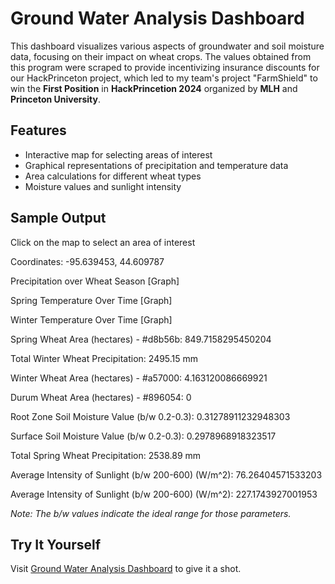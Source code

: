 # Ground Water Analysis Dashboard

This dashboard visualizes various aspects of groundwater and soil moisture data, focusing on their impact on wheat crops. The values obtained from this program were scraped to provide incentivizing insurance discounts for our HackPrinceton project, which led to my team's project "FarmShield" to win the **First Position** in **HackPrincetion 2024** organized by **MLH** and **Princeton University**.


## Features

- Interactive map for selecting areas of interest
- Graphical representations of precipitation and temperature data
- Area calculations for different wheat types
- Moisture values and sunlight intensity

## Sample Output

Click on the map to select an area of interest

Coordinates: -95.639453, 44.609787

Precipitation over Wheat Season
[Graph]

Spring Temperature Over Time
[Graph]

Winter Temperature Over Time
[Graph]

Spring Wheat Area (hectares) - #d8b56b: 849.7158295450204

Total Winter Wheat Precipitation: 2495.15 mm

Winter Wheat Area (hectares) - #a57000: 4.163120086669921

Durum Wheat Area (hectares) - #896054: 0

Root Zone Soil Moisture Value (b/w 0.2-0.3): 0.31278911232948303

Surface Soil Moisture Value (b/w 0.2-0.3): 0.2978968918323517

Total Spring Wheat Precipitation: 2538.89 mm

Average Intensity of Sunlight (b/w 200-600) (W/m^2): 76.26404571533203

Average Intensity of Sunlight (b/w 200-600) (W/m^2): 227.1743927001953

*Note: The b/w values indicate the ideal range for those parameters.*

## Try It Yourself

Visit [Ground Water Analysis Dashboard](https://mannanxanand.users.earthengine.app/view/ground-water-analysis) to give it a shot.
